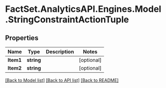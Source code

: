 # FactSet.AnalyticsAPI.Engines.Model.StringConstraintActionTuple

## Properties

Name | Type | Description | Notes
------------ | ------------- | ------------- | -------------
**Item1** | **string** |  | [optional] 
**Item2** | **string** |  | [optional] 

[[Back to Model list]](../README.md#documentation-for-models) [[Back to API list]](../README.md#documentation-for-api-endpoints) [[Back to README]](../README.md)

